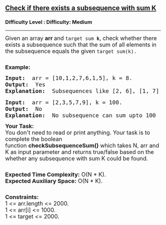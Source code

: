 <h2><a href="https://www.geeksforgeeks.org/problems/check-if-there-exists-a-subsequence-with-sum-k/1?sortBy=newest&query=page1sortBynewest">Check if there exists a subsequence with sum K</a></h2><h3>Difficulty Level : Difficulty: Medium</h3><hr><div class="problems_problem_content__Xm_eO"><p><span style="font-size:18px">Given an array <strong>arr&nbsp;</strong>and&nbsp;<code>target sum <strong>k</strong></code>,&nbsp;check whether&nbsp;there exists a subsequence&nbsp;such that the sum of all elements in the subsequence equals the given&nbsp;<code>target sum(k).</code></span></p>

<p><br>
<span style="font-size:18px"><strong>Example:</strong></span></p>

<pre><span style="font-size:18px"><strong>Input: </strong> arr = [10,1,2,7,6,1,5], k = 8.
<strong>Output: </strong> Yes
<strong>Explanation: </strong> Subsequences like [2, 6], [1, 7] sum upto 8</span>

<span style="font-size:18px"><strong>Input: </strong> arr = [2,3,5,7,9], k = 100. </span>
<span style="font-size:18px"><strong>Output: </strong> No</span>
<span style="font-size:18px"><strong>Explanation: </strong> No subsequence can sum upto 100</span></pre>

<p><span style="font-size:18px"><strong>Your Task:</strong><br>
You don't need to read or print anything. Your task is to complete the boolean function&nbsp;<strong>checkSubsequenceSum()</strong>&nbsp;which takes N, arr and K as input parameter and returns true/false based on the whether any subsequence with sum K could be found.</span></p>

<p><br>
<span style="font-size:18px"><strong>Expected Time Complexity:</strong> O(N * K).<br>
<strong>Expected Auxiliary Space:</strong> O(N * K).</span></p>

<p><br>
<span style="font-size:18px"><strong>Constraints:</strong><br>
1 &lt;= arr.length &lt;= 2000.<br>
1 &lt;= arr[i] &lt;= 1000.<br>
1 &lt;= target &lt;= 2000.</span></p>

<p>&nbsp;</p>
</div>